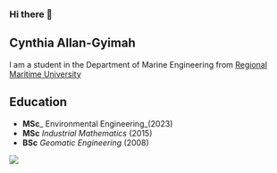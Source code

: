 ### Hi there 👋
## Cynthia Allan-Gyimah
l am a student in the Department of Marine Engineering from [Regional Maritime University](https://rmu.edu.gh/)

## Education
* **MSc**_ Environmental Engineering_(2023)
* **MSc** _Industrial Mathematics_ (2015)
* **BSc** _Geomatic Engineering_ (2008)


![](https://imgur.com/9f0iXob.png)
<!--
**gimah/gimah** is a ✨ _special_ ✨ repository because its `README.md` (this file) appears on your GitHub profile.

Here are some ideas to get you started:

- 🔭 I’m currently working on ...
- 🌱 I’m currently learning ...
- 👯 I’m looking to collaborate on ...
- 🤔 I’m looking for help with ...
- 💬 Ask me about ...
- 📫 How to reach me: ...
- 😄 Pronouns: ...
- ⚡ Fun fact: ...



